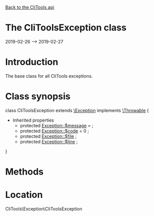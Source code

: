 [Back to the CliTools api](https://github.com/lingtalfi/CliTools/blob/master/doc/api/CliTools.md)



The CliToolsException class
================
2019-02-26 --> 2019-02-27






Introduction
============

The base class for all CliTools exceptions.



Class synopsis
==============


class <span class="pl-k">CliToolsException</span> extends [\Exception](http://php.net/manual/en/class.exception.php) implements [\Throwable](http://php.net/manual/en/class.throwable.php) {

- Inherited properties
    - protected  [Exception::$message](#property-message) =  ;
    - protected  [Exception::$code](#property-code) = 0 ;
    - protected  [Exception::$file](#property-file) ;
    - protected  [Exception::$line](#property-line) ;

}






Methods
==============






Location
=============
CliTools\Exception\CliToolsException